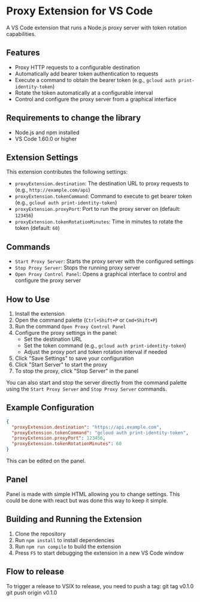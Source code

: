 # Proxy Extension for VS Code

A VS Code extension that runs a Node.js proxy server with token rotation capabilities.

## Features

- Proxy HTTP requests to a configurable destination
- Automatically add bearer token authentication to requests
- Execute a command to obtain the bearer token (e.g., `gcloud auth print-identity-token`)
- Rotate the token automatically at a configurable interval
- Control and configure the proxy server from a graphical interface

## Requirements to change the library

- Node.js and npm installed
- VS Code 1.60.0 or higher

## Extension Settings

This extension contributes the following settings:

* `proxyExtension.destination`: The destination URL to proxy requests to (e.g., `http://example.com/api`)
* `proxyExtension.tokenCommand`: Command to execute to get bearer token (e.g., `gcloud auth print-identity-token`)
* `proxyExtension.proxyPort`: Port to run the proxy server on (default: `123456`)
* `proxyExtension.tokenRotationMinutes`: Time in minutes to rotate the token (default: `60`)

## Commands

* `Start Proxy Server`: Starts the proxy server with the configured settings
* `Stop Proxy Server`: Stops the running proxy server
* `Open Proxy Control Panel`: Opens a graphical interface to control and configure the proxy server

## How to Use

1. Install the extension
2. Open the command palette (`Ctrl+Shift+P` or `Cmd+Shift+P`)
3. Run the command `Open Proxy Control Panel`
4. Configure the proxy settings in the panel:
   - Set the destination URL
   - Set the token command (e.g., `gcloud auth print-identity-token`)
   - Adjust the proxy port and token rotation interval if needed
5. Click "Save Settings" to save your configuration
6. Click "Start Server" to start the proxy
7. To stop the proxy, click "Stop Server" in the panel

You can also start and stop the server directly from the command palette using the `Start Proxy Server` and `Stop Proxy Server` commands.

## Example Configuration

```json
{
  "proxyExtension.destination": "https://api.example.com",
  "proxyExtension.tokenCommand": "gcloud auth print-identity-token",
  "proxyExtension.proxyPort": 123456,
  "proxyExtension.tokenRotationMinutes": 60
}
```

This can be edited on the panel.

## Panel

Panel is made with simple HTML allowing you to change settings. This could be done with react but was done this way to keep it simple.

## Building and Running the Extension

1. Clone the repository
2. Run `npm install` to install dependencies
3. Run `npm run compile` to build the extension
4. Press `F5` to start debugging the extension in a new VS Code window 

## Flow to release

To trigger a release to VSIX to release, you need to push a tag:
git tag v0.1.0
git push origin v0.1.0